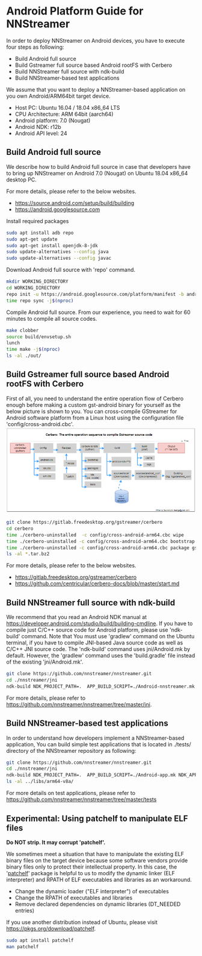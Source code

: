 # Android Platform Guide for NNStreamer

In order to deploy NNStreamer on Android devices, you have to execute four steps as following:
 * Build Android full source
 * Build Gstreamer full source based Android rootFS with Cerbero
 * Build NNStreamer full source with ndk-build
 * Build NNStreamer-based test applications

We assume that you want to deploy a NNStreamer-based application on you own Android/ARM64bit target device.
 * Host PC: Ubuntu 16.04 / 18.04 x86_64 LTS
 * CPU Architecture: ARM 64bit (aarch64)
 * Android platform: 7.0 (Nougat)
 * Android NDK: r12b
 * Android API level: 24

## Build Android full source
We describe how to build Android full source in case that developers have to bring up NNStreamer
on Android 7.0 (Nougat) on Ubuntu 18.04 x86_64 desktop PC.

For more details, please refer to the below websites.
 * https://source.android.com/setup/build/building
 * https://android.googlesource.com


Install required packages
```bash
sudo apt install adb repo
sudo apt-get update
sudo apt-get install openjdk-8-jdk
sudo update-alternatives --config java
sudo update-alternatives --config javac
```

Download Android full source with 'repo' command.
```bash
mkdir WORKING_DIRECTORY
cd WORKING_DIRECTORY
repo init -u https://android.googlesource.com/platform/manifest -b android-7.0.0_r35   
time repo sync -j$(nproc)
```

Compile Android full source. From our experience, you need to wait for 60 minutes to compile all source codes.
```bash
make clobber
source build/envsetup.sh
lunch
time make -j$(nproc)
ls -al ./out/
```


## Build Gstreamer full source based Android rootFS with Cerbero
First of all, you need to understand the entire operation flow of Cerbero enough before making a custom
gst-android binary for yourself as the below picture is shown to you. You can cross-compile GStreamer
for Android software platform from a Linux host using the configuration file 'config/cross-android.cbc'.
![Cerbero: The entire build sequence](cerbero-build-flow.png)

```bash
git clone https://gitlab.freedesktop.org/gstreamer/cerbero
cd cerbero
time ./cerbero-uninstalled  -c config/cross-android-arm64.cbc wipe
time ./cerbero-uninstalled -c config/cross-android-arm64.cbc bootstrap
time ./cerbero-uninstalled -c config/cross-android-arm64.cbc package gstreamer-1.0
ls -al *.tar.bz2
```

For more details, please refer to the below websites.
 * https://gitlab.freedesktop.org/gstreamer/cerbero
 * https://github.com/centricular/cerbero-docs/blob/master/start.md

## Build NNStreamer full source with ndk-build
We recommend that you read an Android NDK manual at https://developer.android.com/studio/build/building-cmdline.
If you have to compile just C/C++ source code for Android platform, please use 'ndk-build' command.
Note that You must use 'gradlew' command on the Ubuntu terminal, if you have to compile JNI-based Java source code
as well as C/C++ JNI source code.  The 'ndk-build' command uses jni/Android.mk by default.
However, the 'gradlew' command uses the 'build.gradle' file instead of the existing 'jni/Android.mk'.

```bash
git clone https://github.com/nnstreamer/nnstreamer.git
cd ./nnstreamer/jni
ndk-build NDK_PROJECT_PATH=.  APP_BUILD_SCRIPT=./Android-nnstreamer.mk NDK_APPLICATION_MK=./Application.mk -j$(nproc)
```

For more details, please refer to https://github.com/nnstreamer/nnstreamer/tree/master/jni.


## Build NNStreamer-based test applications
In order to understand how developers implement a NNStreamer-based application,
You can build simple test applications that is located in ./tests/ directory of the NNStreamer repository as following:

```bash
git clone https://github.com/nnstreamer/nnstreamer.git
cd ./nnstreamer/jni
ndk-build NDK_PROJECT_PATH=.  APP_BUILD_SCRIPT=./Android-app.mk NDK_APPLICATION_MK=./Application.mk -j$(nproc)
ls -al ../libs/arm64-v8a/
```

For more details on test applications, please refer to https://github.com/nnstreamer/nnstreamer/tree/master/tests

## Experimental: Using patchelf to manipulate ELF files
**Do NOT strip. It may corrupt 'patchelf'.**

We sometimes meet a situation that have to manipulate the existing ELF binary files on the target device
because some software vendors provide binary files only to protect their intellectual property.
In this case, the '[patchelf](https://github.com/NixOS/patchelf)' package is helpful to us to modify
the dynamic linker (ELF interpreter) and RPATH of ELF executables and libraries as an workaround.
 * Change the dynamic loader ("ELF interpreter") of executables
 * Change the RPATH of executables and libraries
 * Remove declared dependencies on dynamic libraries (DT_NEEDED entries)

If you use another distribution instead of Ubuntu, please visit https://pkgs.org/download/patchelf.

```bash
sudo apt install patchelf
man patchelf
```

